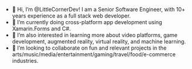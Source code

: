 - 👋 Hi, I’m @LittleCornerDev!  I am a Senior Software Engineer, with 10+ years experience as a full stack web developer.
- 🌱 I’m currently doing cross-platform app development using Xamarin.Forms and C#.
- 👀 I’m also interested in learning more about video platforms, game development, augmented reality, virtual reality, and machine learning.
- 💞️ I’m looking to collaborate on fun and relevant projects in the arts/music/media/entertainment/gaming/travel/food/e-commerce industries.
<!---
- 📫 How to reach me ...


LittleCornerDev/LittleCornerDev is a ✨ special ✨ repository because its `README.md` (this file) appears on your GitHub profile.
You can click the Preview link to take a look at your changes.
--->
